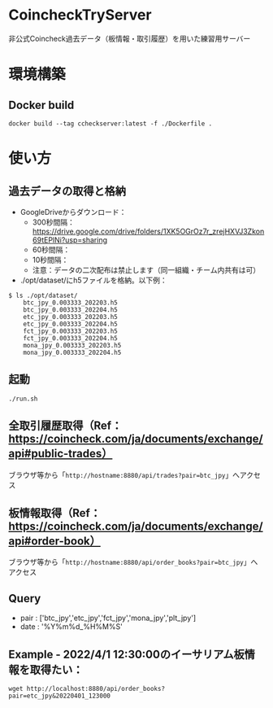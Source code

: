 # CoincheckTryServer
非公式Coincheck過去データ（板情報・取引履歴）を用いた練習用サーバー

# 環境構築
## Docker build
```
docker build --tag ccheckserver:latest -f ./Dockerfile .
```

# 使い方
## 過去データの取得と格納
* GoogleDriveからダウンロード：
    * 300秒間隔：https://drive.google.com/drive/folders/1XK5OGrOz7r_zrejHXVJ3Zkon69tEPlNi?usp=sharing
    * 60秒間隔：
    * 10秒間隔：
    * 注意：データの二次配布は禁止します（同一組織・チーム内共有は可）
* ./opt/dataset/にh5ファイルを格納。以下例：
```
$ ls ./opt/dataset/
	btc_jpy_0.003333_202203.h5
	btc_jpy_0.003333_202204.h5
	etc_jpy_0.003333_202203.h5
	etc_jpy_0.003333_202204.h5
	fct_jpy_0.003333_202203.h5
	fct_jpy_0.003333_202204.h5
	mona_jpy_0.003333_202203.h5
	mona_jpy_0.003333_202204.h5
```
## 起動
```
./run.sh
```
## 全取引履歴取得（Ref：https://coincheck.com/ja/documents/exchange/api#public-trades）
ブラウザ等から「```http://hostname:8880/api/trades?pair=btc_jpy```」へアクセス
## 板情報取得（Ref：https://coincheck.com/ja/documents/exchange/api#order-book）
ブラウザ等から「```http://hostname:8880/api/order_books?pair=btc_jpy```」へアクセス
## Query
* pair : ['btc_jpy','etc_jpy','fct_jpy','mona_jpy','plt_jpy']
* date : '%Y%m%d_%H%M%S'
## Example - 2022/4/1 12:30:00のイーサリアム板情報を取得たい：
```
wget http://localhost:8880/api/order_books?pair=etc_jpy&20220401_123000
```
